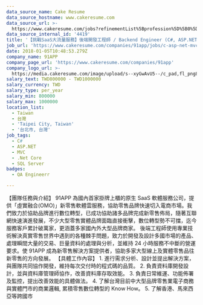 ```yaml
---
data_source_name: Cake Resume
data_source_hostname: www.cakeresume.com
data_source_url: >-
  https://www.cakeresume.com/jobs?refinementList%5Bprofession%5D%5B0%5D=engineering_qa-engineer&refinementList%5Bsalary_currency%5D=TWD&range%5Bsalary_range%5D%5Bmin%5D=800096
data_source_internal_id: '4419'
title: '【挑戰SaaS大流量服務】後端開發工程師 / Backend Engineer (C#, ASP.NET)'
job_url: 'https://www.cakeresume.com/companies/91app/jobs/c-asp-net-mvc-ed41a1'
date: 2018-01-05T10:48:53.279Z
company_name: 91APP
company_page_url: 'https://www.cakeresume.com/companies/91app'
company_logo_url: >-
  https://media.cakeresume.com/image/upload/s--xyGwAvU5--/c_pad,fl_png8,h_200,w_200/v1501666180/page__logo_1482125717.png
salary_text: TWD800000 - TWD1000000
salary_currency: TWD
salary_type: per_year
salary_min: 800000
salary_max: 1000000
location_list:
  - Taiwan
  - 台灣
  - 'Taipei City, Taiwan'
  - '台北市, 台灣'
job_tags:
  - C#
  - ASP.NET
  - MVC
  - .Net Core
  - SQL Server
badges:
  - QA Engineerr

---
```


【團隊任務與介紹】 91APP 為國內首家掛牌上櫃的原生 SaaS 軟體服務公司，提供「虛實融合(OMO)」新零售軟體雲服務，協助零售品牌快速切入電商市場。我們致力於協助品牌進行數位轉型，已成功協助諸多品牌完成新零售佈局，隨著互聯網快速演進發展，不少大型零售實體品牌面臨直接衝擊，數位轉型勢不可擋，迄今服務客戶累計破萬家，更涵蓋多家國內外大型品牌商家。 後端工程師使用專業技術解決真實零售世界中遇到的各種棘手問題，致力於開發及設計多國市場的產品、處理瞬間大量的交易、巨量資料的處理與分析，並維持 24 小時服務不中斷的營運要求。使 91APP 成為新零售解決方案提供者，協助多家大型線上及實體零售品往新零售的方向發展。 【具體工作內容】 1. 進行需求分析、設計並提出解決方案，與團隊共同協作開發，維持每次交付時的程式碼的品質。 2. 負責資料庫開發設計，並與資料庫管理師協作，改善資料庫存取效能。 3. 負責日常維運、功能佈署及監控，提出改善效能的具體做法。 4. 了解台灣目前中大型品牌零售業電子商務與實體門市的商業邏輯, 累積零售數位轉型的 Know How。 5. 了解香港、馬來西亞等跨國市